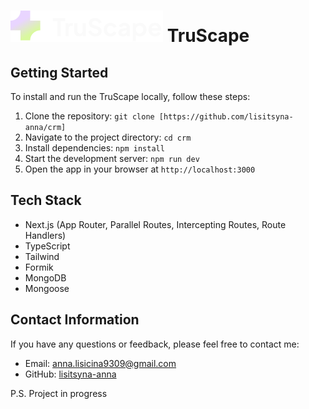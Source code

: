 # [![TruScape](./public//icons//logo.svg)](https://crm-omega-gules.vercel.app) TruScape

## Getting Started

To install and run the TruScape locally, follow these steps:

1. Clone the repository:
   `git clone [https://github.com/lisitsyna-anna/crm]`
2. Navigate to the project directory: `cd crm`
3. Install dependencies: `npm install`
4. Start the development server: `npm run dev`
5. Open the app in your browser at `http://localhost:3000`

## Tech Stack

- Next.js (App Router, Parallel Routes, Intercepting Routes, Route Handlers)
- TypeScript
- Tailwind
- Formik
- MongoDB
- Mongoose

## Contact Information

If you have any questions or feedback, please feel free to contact me:

- Email: [anna.lisicina9309@gmail.com](mailto:anna.lisicina9309@gmail.com)
- GitHub: [lisitsyna-anna](https://github.com/lisitsyna-anna)

P.S. Project in progress
